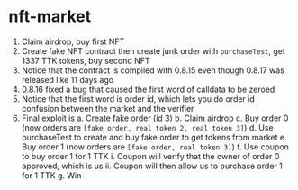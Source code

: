 # nft-market

1. Claim airdrop, buy first NFT
2. Create fake NFT contract then create junk order with `purchaseTest`, get 1337 TTK tokens, buy second NFT
3. Notice that the contract is compiled with 0.8.15 even though 0.8.17 was released like 11 days ago
4. 0.8.16 fixed a bug that caused the first word of calldata to be zeroed
5. Notice that the first word is order id, which lets you do order id confusion between the market and the verifier
6. Final exploit is
  a. Create fake order (id 3)
  b. Claim airdrop
  c. Buy order 0 (now orders are `[fake order, real token 2, real token 3]`)
  d. Use purchaseTest to create and buy fake order to get tokens from market
  e. Buy order 1 (now orders are `[fake order, real token 3]`)
  f. Use coupon to buy order 1 for 1 TTK
    i. Coupon will verify that the owner of order 0 approved, which is us
    ii. Coupon will then allow us to purchase order 1 for 1 TTK
  g. Win

